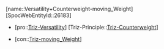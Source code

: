 ﻿---
type: TrizContradiction
aliases:
- Versatility+Counterweight-moving_Weight
license: CC BY-SA 4.0
copyright: https://github.com/SpocWeb
IsDeleted: false
IsReadOnly: false
Confidential: public
tags: 
- Triz/Contradiction
---
[name::Versatility+Counterweight-moving_Weight]
[SpocWebEntityId::26183]
+ [pro::[Triz-Versatility](tech/Triz/Parameter/Triz-Versatility.md)]
[Triz-Principle::[Triz-Counterweight](tech/Triz/Principle/Triz-Counterweight.md)]
- [con::[Triz-moving_Weight](tech/Triz/Parameter/Triz-moving_Weight.md)]

